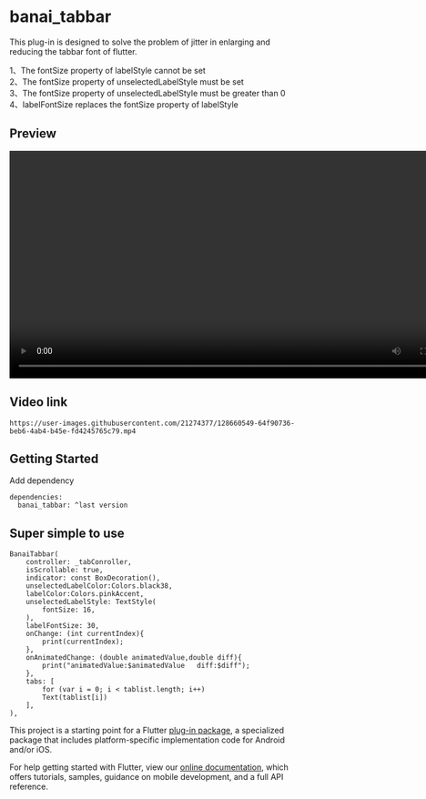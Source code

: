 # banai_tabbar
This plug-in is designed to solve the problem of jitter in enlarging and reducing the tabbar font of flutter.

1、The fontSize property of labelStyle cannot be set  
2、The fontSize property of unselectedLabelStyle must be set  
3、The fontSize property of unselectedLabelStyle must be greater than 0  
4、labelFontSize replaces the fontSize property of labelStyle

## Preview
<video src="https://user-images.githubusercontent.com/21274377/128660549-64f90736-beb6-4ab4-b45e-fd4245765c79.mp4" controls="controls" width="800" preload="auto">您的浏览器不支持播放该视频！</video>


## Video link
`
https://user-images.githubusercontent.com/21274377/128660549-64f90736-beb6-4ab4-b45e-fd4245765c79.mp4
`

## Getting Started
Add dependency
```
dependencies:
  banai_tabbar: ^last version
```

## Super simple to use
```
BanaiTabbar(
	controller: _tabConroller,
	isScrollable: true,
	indicator: const BoxDecoration(),
	unselectedLabelColor:Colors.black38,
	labelColor:Colors.pinkAccent,
	unselectedLabelStyle: TextStyle(
		fontSize: 16,
	),
	labelFontSize: 30,
	onChange: (int currentIndex){
		print(currentIndex);
	},
	onAnimatedChange: (double animatedValue,double diff){
		print("animatedValue:$animatedValue   diff:$diff");
	},
	tabs: [
		for (var i = 0; i < tablist.length; i++) 
		Text(tablist[i])
	],
),
```

This project is a starting point for a Flutter
[plug-in package](https://flutter.dev/developing-packages/),
a specialized package that includes platform-specific implementation code for
Android and/or iOS.

For help getting started with Flutter, view our
[online documentation](https://flutter.dev/docs), which offers tutorials,
samples, guidance on mobile development, and a full API reference.

